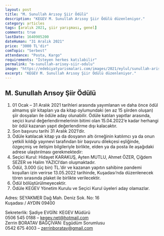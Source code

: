 ```yaml
---
layout: post
title: "M. Sunullah Arısoy Şiir Ödülü"
description: "KEGEV M. Sunullah Arısoy Şiir Ödülü düzenleniyor."
category: articles
tags: [aralık 2021, şiir yarışması, genel]
comments: true
lastDate: 1640905200 
dateHuman: "31 Aralık 2021"
price: "3000 TL'dir"
comTopic: "Serbest"
attendance: "Posta, Kargo"
requirements: "İsteyen herkes katılabilir"
permalink: "m-sunullah-arisoy-siir-odulu"
image: "https://edebiyatyarismalari.com/images/2021/eylul/sunullah-arisoy-siir-odulu.jpg"
excerpt: "KEGEV M. Sunullah Arısoy Şiir Ödülü düzenleniyor."
---
```


## M. Sunullah Arısoy Şiir Ödülü
1. 01 Ocak – 31 Aralık 2021 tarihleri arasında yayımlanan ve daha önce ödül almamış şiir kitapları ya da kitap oylumundaki (en az 15 şiirden oluşan) şiir dosyaları ile ödüle aday olunabilir. Ödüle katılan yapıtlar arasında, seçici kurul değerlendirmelerinin bitimi olan 15.04.2022’e kadar herhangi bir ödül kazanan yapıt değerlendirme dışı kalacaktır.
2. Son başvuru tarihi 31 Aralık 2021’dir.
3. Ödüle katılacak kitap ya da dosyanın altı örneğinin katılımcı ya da onun yetkili kıldığı yayınevi tarafından bir başvuru dilekçesi eşliğinde, özgeçmiş ve iletişim bilgileriyle birlikte, elden ya da posta ile aşağıdaki adrese ulaştırılması gerekmektedir:
4. Seçici Kurul: Hidayet KARAKUŞ, Ayten MUTLU, Ahmet ÖZER, Çiğdem SEZER ve Halim YAZICI’dan oluşmaktadır.
5. Ödül, 3.000 (üç bin) TL.’dir ve kazanan yapıtın sahibine pandemi koşulları izin verirse 13.05.2022 tarihinde, Kuşadası’nda düzenlenecek tören sırasında plaket ile birlikte verilecektir.
6. Ödül bölüştürülmeyecektir.
7. Ödüle KEGEV Yönetim Kurulu ve Seçici Kurul üyeleri aday olamazlar.

Adres:
SEYAKMER Dağ Mah. Deniz Sok. No: 16  
Kuşadası / AYDIN 09400  

Sekreterlik:
Şadiye EVGİN: KEGEV Müdürü  
0506 545 0188 – kegev.net@hotmail.com  
Zerrin BORATAV BAĞÇİVAN: Eşgüdüm Sorumlusu  
0542 675 4003 – zerrinboratav@gmail.com